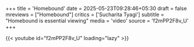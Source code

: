 +++
title = 'Homebound'
date = 2025-05-23T09:28:46+05:30
draft = false
mreviews = ["Homebound"]
critics = ['Sucharita Tyagi']
subtitle = "Homebound is essential viewing"
media = 'video'
source = 'f2mPP2F8v_U'
+++

{{< youtube id="f2mPP2F8v_U" loading="lazy" >}}
